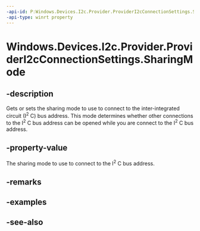 ----api-id: P:Windows.Devices.I2c.Provider.ProviderI2cConnectionSettings.SharingMode
-api-type: winrt property
---<!-- Property syntaxpublic Windows.Devices.I2c.Provider.ProviderI2cSharingMode SharingMode { get;  set; }--># Windows.Devices.I2c.Provider.ProviderI2cConnectionSettings.SharingMode## -descriptionGets or sets the sharing mode to use to connect to the inter-integrated circuit (I<sup>2</sup> C) bus address. This mode determines whether other connections to the I<sup>2</sup> C bus address can be opened while you are connect to the I<sup>2</sup> C bus address.## -property-valueThe sharing mode to use to connect to the I<sup>2</sup> C bus address.## -remarks## -examples## -see-also